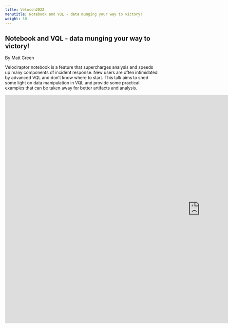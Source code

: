 ```yaml
---
title: Velocon2022
menutitle: Notebook and VQL - data munging your way to victory!  
weight: 50
---
```


## Notebook and VQL - data munging your way to victory!  
By Matt Green

Velociraptor notebook is a feature that supercharges analysis and speeds up many components of incident response. New users are often intimidated by advanced VQL and don’t know where to start. This talk aims to shed some light on data manipulation in VQL and provide some practical examples that can be taken away for better artifacts and analysis.

<iframe src="https://docs.google.com/presentation/d/1Ev1o3nDmTyejOj2RDjiscRvV_SeS0E90ygrlZU0wsig/embed?start=false&loop=false&delayms=3000" frameborder="0" width="1280" height="749" allowfullscreen="true" mozallowfullscreen="true" webkitallowfullscreen="true"></iframe>
